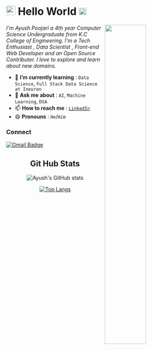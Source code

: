 <!--<img src="https://imgur.com/3kB6Cfg.jpg">-->
<h1><img src="https://imgur.com/CTPzCrS.gif" height=25px width=25px> Hello World <img src="https://imgur.com/TFzFv3D.gif" height=20px width=20px></h1>
<img src="https://imgur.com/Z9n1y5S.gif" height=47% width=47% align="right">

<p><i> I'm Ayush Poojari a 4th year Computer Science Undergraduate from K.C College of Engineering. I'm a Tech Enthusiast , Data Scientist , Front-end Web Developer and an Open Source Contributer. I love to explore and learn about new domains.</i></p>
<ul>
<li> 🌱 <b>I’m currently learning</b> : <code>Data Science</code>, <code>Full Stack Data Science at Ineuron</code></li>
<li> 💬 <b>Ask me about</b> : <code>AI</code>, <code>Machine Learning</code>, <code>DSA</code></li>
<li> 📫 <b>How to reach me</b> : <code><a href="https://www.linkedin.com/in/ayush-poojari-84610221a/">LinkedIn</a></code></li>
<li> 😄 <b>Pronouns</b> : <code>He</code>/<code>Him</code></li>
</ul>


<h3>Connect</h3>

[![Gmail Badge](https://img.shields.io/badge/-ayushp.b11@gmail.com-c14438?style=flat-square&logo=Gmail&logoColor=white&link=mailto:aayushimittal088@gmail.com)](mailto:ayushp.b11@gmail.com)

<center>
<h2 align="center">Git Hub Stats</h2>
  
![Ayush's GitHub stats](https://github-readme-stats.vercel.app/api?username=AyushPoojari&show_icons=true&theme=radical)

[![Top Langs](https://github-readme-stats.vercel.app/api/top-langs/?username=AyushPoojari&layout=compact)](https://github.com/anuraghazra/github-readme-stats)


